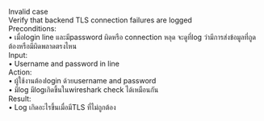 Invalid case  
Verify that backend TLS connection failures are logged  
Preconditions:  
•	เมื่อlogin line  และมีpassword ผิดหรือ connection หลุด จะดูที่log ว่ามีการส่งข้อมูลที่ถูดต้องหรือมีผิดพลาดตรงไหน  
Input:  
•	Username and password in line  
Action:  
•	ผู้ใช้งานต้องlogin ด้วยusername and password  
•	มีlog มีlogเกิดขึ้นในwireshark  check  ได้เหมือนกัน  
Result:  
•	Log เกิดอะไรขึ้นเมื่อมีTLS ที่ไม่ถูกต้อง  


